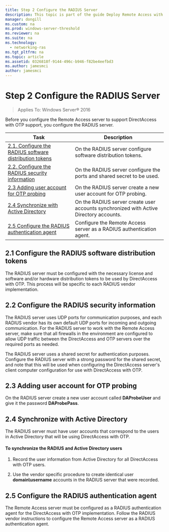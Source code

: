 ```yaml
---
title: Step 2 Configure the RADIUS Server
description: This topic is part of the guide Deploy Remote Access with OTP Authentication in Windows Server 2016.
manager: dongill
ms.custom: na
ms.prod: windows-server-threshold
ms.reviewer: na
ms.suite: na
ms.technology: 
  - networking-ras
ms.tgt_pltfrm: na
ms.topic: article
ms.assetid: 0326818f-9144-496c-b946-f82be4eefbd3
ms.author: jamesmci
author: jamesmci
---
```

# Step 2 Configure the RADIUS Server

>Applies To: Windows Server&reg; 2016

Before you configure the Remote Access server to support DirectAccess with OTP support, you configure the RADIUS server.  
  
|Task|Description|  
|----|--------|  
|[2.1. Configure the RADIUS software distribution tokens](#BKMK_1.1)|On the RADIUS server configure software distribution tokens.|  
|[2.2. Configure the RADIUS security information](#BKMK_1.2)|On the RADIUS server configure the ports and shared secret to be used.|  
|[2.3 Adding user account for OTP probing](#BKMK_Probe)|On the RADIUS server create a new user account for OTP probing.|  
|[2.4 Synchronize with Active Directory](#BKMK_Active)|On the RADIUS server create user accounts synchronized with Active Directory accounts.|  
|[2.5 Configure the RADIUS authentication agent](#BKMK_AuthAgent)|Configure the Remote Access server as a RADIUS authentication agent.|  
  
## <a name="BKMK_1.1"></a>2.1 Configure the RADIUS software distribution tokens  
The RADIUS server must be configured with the necessary license and software and/or hardware distribution tokens to be used by DirectAccess with OTP. This process will be specific to each RADIUS vendor implementation.  
  
## <a name="BKMK_1.2"></a>2.2 Configure the RADIUS security information  
The RADIUS server uses UDP ports for communication purposes, and each RADIUS vendor has its own default UDP ports for incoming and outgoing communication. For the RADIUS server to work with the Remote Access server, make sure that all firewalls in the environment are configured to allow UDP traffic between the DirectAccess and OTP servers over the required ports as needed.  
  
The RADIUS server uses a shared secret for authentication purposes. Configure the RADIUS server with a strong password for the shared secret, and note that this will be used when configuring the DirectAccess server's client computer configuration for use with DirectAccess with OTP.  
  
## <a name="BKMK_Probe"></a>2.3 Adding user account for OTP probing  
On the RADIUS server create a new user account called **DAProbeUser** and give it the password **DAProbePass**.  
  
## <a name="BKMK_Active"></a>2.4 Synchronize with Active Directory  
The RADIUS server must have user accounts that correspond to the users in Active Directory that will be using DirectAccess with OTP.  
  
#### To synchronize the RADIUS and Active Directory users  
  
1.  Record the user information from Active Directory for all DirectAccess with OTP users.  
  
2.  Use the vendor specific procedure to create identical user **domain\username** accounts in the RADIUS server that were recorded.  
  
## <a name="BKMK_AuthAgent"></a>2.5 Configure the RADIUS authentication agent  
The Remote Access server must be configured as a RADIUS authentication agent for the DirectAccess with OTP implementation. Follow the RADIUS vendor instructions to configure the Remote Access server as a RADIUS authentication agent.  
  


